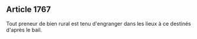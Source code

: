 Article 1767
----
Tout preneur de bien rural est tenu d'engranger dans les lieux à ce destinés
d'après le bail.

